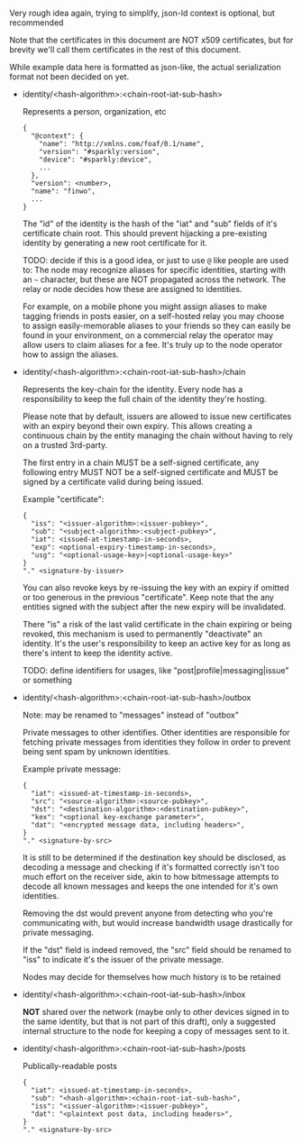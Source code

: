 Very rough idea again, trying to simplify, json-ld context is optional, but
recommended

Note that the certificates in this document are NOT x509 certificates, but for
brevity we'll call them certificates in the rest of this document.

While example data here is formatted as json-like, the actual serialization
format not been decided on yet.

  - identity/&lt;hash-algorithm&gt;:&lt;chain-root-iat-sub-hash&gt;

    Represents a person, organization, etc

    ```
    {
      "@context": {
        "name": "http://xmlns.com/foaf/0.1/name",
        "version": "#sparkly:version",
        "device": "#sparkly:device",
        ...
      },
      "version": <number>,
      "name": "finwo",
      ...
    }
    ```

    The "id" of the identity is the hash of the "iat" and "sub" fields of it's
    certificate chain root. This should prevent hijacking a pre-existing
    identity by generating a new root certificate for it.

    TODO: decide if this is a good idea, or just to use `@` like people are used
    to: The node may recognize aliases for specific identities, starting with an
    `~` character, but these are NOT propagated across the network. The relay or
    node decides how these are assigned to identities.

    For example, on a mobile phone you might assign aliases to make tagging
    friends in posts easier, on a self-hosted relay you may choose to assign
    easily-memorable aliases to your friends so they can easily be found in your
    environment, on a commercial relay the operator may allow users to claim
    aliases for a fee. It's truly up to the node operator how to assign the
    aliases.

  - identity/&lt;hash-algorithm&gt;:&lt;chain-root-iat-sub-hash&gt;/chain

    Represents the key-chain for the identity. Every node has a responsibility
    to keep the full chain of the identity they're hosting.

    Please note that by default, issuers are allowed to issue new certificates
    with an expiry beyond their own expiry. This allows creating a continuous
    chain by the entity managing the chain without having to rely on a trusted
    3rd-party.

    The first entry in a chain MUST be a self-signed certificate, any following
    entry MUST NOT be a self-signed certificate and MUST be signed by a
    certificate valid during being issued.

    Example "certificate":

    ```
    {
      "iss": "<issuer-algorithm>:<issuer-pubkey>",
      "sub": "<subject-algorithm>:<subject-pubkey>",
      "iat": <issued-at-timestamp-in-seconds>,
      "exp": <optional-expiry-timestamp-in-seconds>,
      "usg": "<optional-usage-key>|<optional-usage-key>"
    }
    "." <signature-by-issuer>
    ```

    You can also revoke keys by re-issuing the key with an expiry if omitted or
    too generous in the previous "certificate". Keep note that the any entities
    signed with the subject after the new expiry will be invalidated.

    There "is" a risk of the last valid certificate in the chain expiring or
    being revoked, this mechanism is used to permanently "deactivate" an
    identity. It's the user's responsibility to keep an active key for as long
    as there's intent to keep the identity active.

    TODO: define identifiers for usages, like "post|profile|messaging|issue" or
    something

  - identity/&lt;hash-algorithm&gt;:&lt;chain-root-iat-sub-hash&gt;/outbox

    Note: may be renamed to "messages" instead of "outbox"

    Private messages to other identifies. Other identities are responsible for
    fetching private messages from identities they follow in order to prevent
    being sent spam by unknown identities.

    Example private message:

    ```
    {
      "iat": <issued-at-timestamp-in-seconds>,
      "src": "<source-algorithm>:<source-pubkey>",
      "dst": "<destination-algorithm>:<destination-pubkey>",
      "kex": "<optional key-exchange parameter>",
      "dat": "<encrypted message data, including headers>",
    }
    "." <signature-by-src>
    ```

    It is still to be determined if the destination key should be disclosed, as
    decoding a message and checking if it's formatted correctly isn't too much
    effort on the receiver side, akin to how bitmessage attempts to decode all
    known messages and keeps the one intended for it's own identities.

    Removing the dst would prevent anyone from detecting who you're
    communicating with, but would increase bandwidth usage drastically for
    private messaging.

    If the "dst" field is indeed removed, the "src" field should be renamed to
    "iss" to indicate it's the issuer of the private message.

    Nodes may decide for themselves how much history is to be retained

  - identity/&lt;hash-algorithm&gt;:&lt;chain-root-iat-sub-hash&gt;/inbox

    **NOT** shared over the network (maybe only to other devices signed in to
    the same identity, but that is not part of this draft), only a suggested
    internal structure to the node for keeping a copy of messages sent to it.

  - identity/&lt;hash-algorithm&gt;:&lt;chain-root-iat-sub-hash&gt;/posts

    Publically-readable posts

    ```
    {
      "iat": <issued-at-timestamp-in-seconds>,
      "sub": "<hash-algorithm>:<chain-root-iat-sub-hash>",
      "iss": "<issuer-algorithm>:<issuer-pubkey>",
      "dat": "<plaintext post data, including headers>",
    }
    "." <signature-by-src>
    ```
